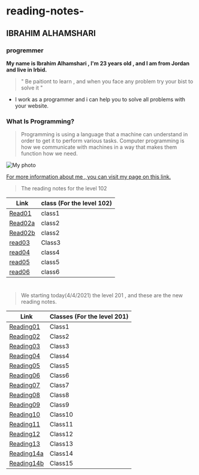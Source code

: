# reading-notes-
## IBRAHIM ALHAMSHARI

### progremmer

**My name is Ibrahim Alhamshari , I'm 23 years old , and I am from Jordan and live in Irbid.**

> " Be paitiont to learn , and when you face any problem try your bist to solve it "

* I work as a programmer and i can help you to solve all problems with your website.

### What Is Programming?
> Programming is using a language that a machine can understand in order to get it to perform various tasks. Computer programming is how we communicate with machines in a way that makes them function how we need.

![My photo](https://news.efinancialcareers.com/binaries/content/gallery/efinancial-careers/articles/2019/03/programmer.jpg)

[For more information about me , you can visit my page on this link.](https://github.com/ibrahim-alhamshari/reading-notes-)

> The reading notes for the level 102

Link       | class (For the level 102)
---------- | ------
[Read01](read01.md)   | class1
[Read02a](read02a.md)  | class2
[Read02b](read02b.md)  | class2
[read03](read03.md) | Class3
[read04](read04.md)  |  class4
[read05](read05.md)  |  class5
[read06](read06.md)  | class6

#
> We starting today(4/4/2021) the level 201 , and these are the new reading notes.


Link       | Classes (For the level 201)
---------- | ------
[Reading01](Reading01.md)   | Class1
[Reading02](Reading02.md)   | Class2
[Reading03](Reading03.md)   | Class3
[Reading04](Reading04.md)   | Class4
[Reading05](Reading05.md)   | Class5
[Reading06](Reading06.md)   | Class6
[Reading07](Reading07.md)   | Class7
[Reading08](Reading08.md)   | Class8
[Reading09](Reading09.md)   | Class9
[Reading10](Reading10.md)   | Class10
[Reading11](Reading11.md)   | Class11
[Reading12](Reading12.md)   | Class12
[Reading13](Reading13.md)   | Class13
[Reading14a](Reading14a.md) | Class14
[Reading14b](Reading14b.md) | Class15